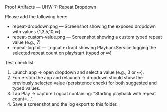 Proof Artifacts — UHW-7: Repeat Dropdown

Please add the following here:

- repeat-dropdown.png — Screenshot showing the exposed dropdown with values {1,3,5,10,∞}
- repeat-custom-value.png — Screenshot showing a custom typed repeat value (e.g., 7)
- repeat-log.txt — Logcat extract showing PlaybackService logging the selected repeat count on play/start (typed or ∞)

Test checklist:
1) Launch app → open dropdown and select a value (e.g., 3 or ∞).
2) Force-stop the app and relaunch → dropdown should show the previously selected value (persistence check) for both suggested and typed values.
3) Tap Play → capture Logcat containing: "Starting playback with repeat count=...".
4) Save a screenshot and the log export to this folder.
